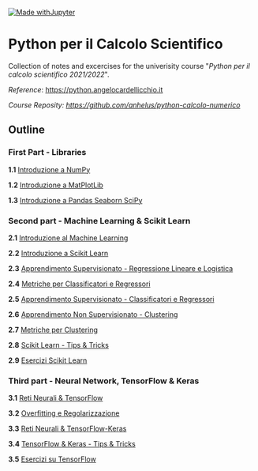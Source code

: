 [![Made withJupyter](https://img.shields.io/badge/Made%20with-Jupyter-orange?style=for-the-badge&logo=Jupyter)](https://jupyter.org/try)




# **Python per il Calcolo Scientifico**

Collection of notes and excercises for the univerisity course "*Python per il calcolo scientifico 2021/2022*".

*Reference*:
https://python.angelocardellicchio.it

*Course Reposity:
https://github.com/anhelus/python-calcolo-numerico*
## **Outline**

### **First Part - Libraries**

**1.1** [Introduzione a NumPy](/Notes/Introduzione%20a%20NumPy.ipynb)

**1.2** [Introduzione a MatPlotLib](/Notes/Introduzione%20a%20MatPlotLib.ipynb)

**1.3** [Introduzione a Pandas Seaborn SciPy](/Notes/Introduzione%20a%20Pandas%20Seaborn%20SciPy.ipynb)

### **Second part - Machine Learning & Scikit Learn**

**2.1** [Introduzione al Machine Learning](/Notes/Introduzione%20al%20Machine%20Learning.ipynb)

**2.2** [Introduzione a Scikit Learn](/Notes/Introduzione%20a%20Scikit%20Learn.ipynb)

**2.3** [Apprendimento Supervisionato - Regressione Lineare e Logistica](/Notes/Apprendimento%20Supervisionato%20-%20Regressione%20Lineare%20e%20Logistica.ipynb)

**2.4** [Metriche per Classificatori e Regressori](/Notes/Metriche%20per%20Classificatori%20e%20Regressori.ipynb)

**2.5** [Apprendimento Supervisionato - Classificatori e Regressori](/Notes/Apprendimento%20Supervisionato%20-%20Classificatori%20e%20Regressori.ipynb)

**2.6** [Apprendimento Non Supervisionato - Clustering](/Notes/Apprendimento%20Non%20Supervisionato%20-%20Clustering.ipynb)

**2.7** [Metriche per Clustering](/Notes/Metriche%20per%20Clustering.ipynb)

**2.8** [Scikit Learn - Tips &amp; Tricks](/Notes/Scikit%20Learn%20-%20Tips%20%26%20Tricks.ipynb)

**2.9** [Esercizi Scikit Learn](/Notes/Esercizi%20Scikit%20Learn.ipynb)

### **Third part - Neural Network, TensorFlow & Keras**

**3.1** [Reti Neurali &amp; TensorFlow](/Notes/Reti%20Neurali%20%26%20TensorFlow.ipynb)

**3.2** [Overfitting e Regolarizzazione](/Notes/Overfitting%20e%20Regolarizzazione.ipynb)

**3.3** [Reti Neurali &amp; TensorFlow-Keras](/Notes/Reti%20Neurali%20%26%20TensorFlow.ipynb)

**3.4** [TensorFlow &amp; Keras - Tips &amp; Tricks](/Notes/TensorFlow%20-%20Tips%20%26%20Tricks.ipynb)

**3.5** [Esercizi su TensorFlow](/Notes/Esercizi%20TensorFlow.ipynb)
